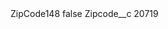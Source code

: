 <?xml version="1.0" encoding="UTF-8"?>
<CustomMetadata xmlns="http://soap.sforce.com/2006/04/metadata" xmlns:xsi="http://www.w3.org/2001/XMLSchema-instance" xmlns:xsd="http://www.w3.org/2001/XMLSchema">
    <label>ZipCode148</label>
    <protected>false</protected>
    <values>
        <field>Zipcode__c</field>
        <value xsi:type="xsd:string">20719</value>
    </values>
</CustomMetadata>
